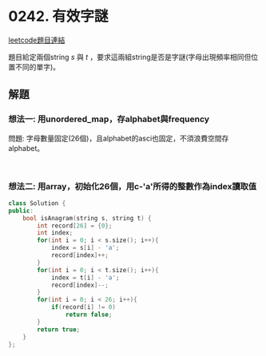 # 0242. 有效字謎

[leetcode題目連結](https://leetcode.com/problems/valid-anagram/)

題目給定兩個string *s* 與 *t* ，要求這兩組string是否是字謎(字母出現頻率相同但位置不同的單字)。

## 解題

### 想法一: 用unordered_map，存alphabet與frequency

問題: 字母數量固定(26個)，且alphabet的asci也固定，不須浪費空間存alphabet。

<br/>

### 想法二: 用array，初始化26個，用c-'a'所得的整數作為index讀取值

```c++
class Solution {
public:
    bool isAnagram(string s, string t) {
        int record[26] = {0};
        int index;
        for(int i = 0; i < s.size(); i++){
            index = s[i] - 'a';
            record[index]++;
        }
        for(int i = 0; i < t.size(); i++){
            index = t[i] - 'a';
            record[index]--;
        }
        for(int i = 0; i < 26; i++){
            if(record[i] != 0)
                return false;
        }
        return true;
    }
};
```
